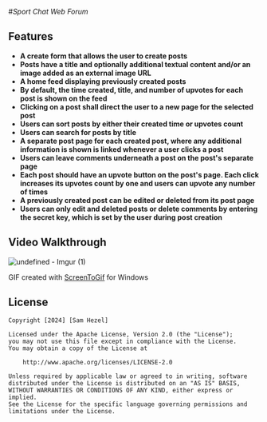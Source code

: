 #*Sport Chat Web Forum*

## Features
- **A create form that allows the user to create posts**
- **Posts have a title and optionally additional textual content and/or an image added as an external image URL**
- **A home feed displaying previously created posts**
- **By default, the time created, title, and number of upvotes for each post is shown on the feed**
- **Clicking on a post shall direct the user to a new page for the selected post**
- **Users can sort posts by either their created time or upvotes count**
- **Users can search for posts by title**
- **A separate post page for each created post, where any additional information is shown is linked whenever a user clicks a post**
- **Users can leave comments underneath a post on the post's separate page**
- **Each post should have an upvote button on the post's page. Each click increases its upvotes count by one and users can upvote any number of times**
- **A previously created post can be edited or deleted from its post page**
- **Users can only edit and deleted posts or delete comments by entering the secret key, which is set by the user during post creation**

## Video Walkthrough
![undefined - Imgur (1)](https://github.com/user-attachments/assets/61dcf7e9-2114-49f2-8ba0-a9776661f360)

GIF created with [ScreenToGif](https://www.screentogif.com/) for Windows

## License

    Copyright [2024] [Sam Hezel]

    Licensed under the Apache License, Version 2.0 (the "License");
    you may not use this file except in compliance with the License.
    You may obtain a copy of the License at

        http://www.apache.org/licenses/LICENSE-2.0

    Unless required by applicable law or agreed to in writing, software
    distributed under the License is distributed on an "AS IS" BASIS,
    WITHOUT WARRANTIES OR CONDITIONS OF ANY KIND, either express or implied.
    See the License for the specific language governing permissions and
    limitations under the License.
